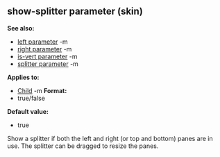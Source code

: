 ## show-splitter parameter (skin)
**See also:**
*   [left parameter](/ref/%7Bskin%7D/param/left.md) -m
*   [right parameter](/ref/%7Bskin%7D/param/right.md) -m
*   [is-vert parameter](/ref/%7Bskin%7D/param/is-vert.md) -m
*   [splitter parameter](/ref/%7Bskin%7D/param/splitter.md) -m
<!-- -->
**Applies to:**
*   [Child](/ref/%7Bskin%7D/control/child.md) -m<!-- -->
**Format:**
*   true/false
<!-- -->
**Default value:**
*   true


Show a splitter if both the left and right (or top and bottom)
panes are in use. The splitter can be dragged to resize the panes.